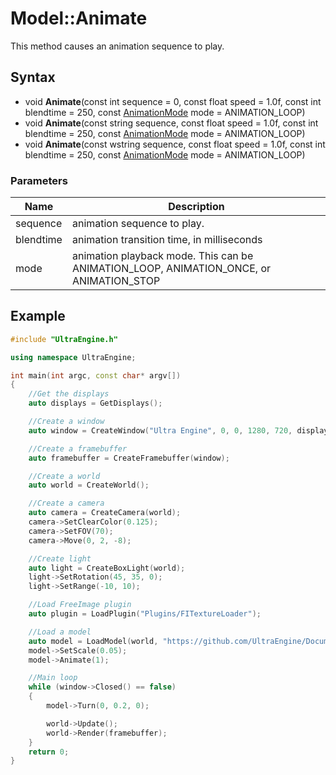 # Model::Animate
This method causes an animation sequence to play.

## Syntax
* void **Animate**(const int sequence = 0, const float speed = 1.0f, const int blendtime = 250, const [AnimationMode](Model) mode = ANIMATION_LOOP)
* void **Animate**(const string sequence, const float speed = 1.0f, const int blendtime = 250, const [AnimationMode](Model) mode = ANIMATION_LOOP)
* void **Animate**(const wstring sequence, const float speed = 1.0f, const int blendtime = 250, const [AnimationMode](Model) mode = ANIMATION_LOOP)

### Parameters
| Name | Description |
| ------ | ------ |
| sequence | animation sequence to play. |
| blendtime | animation transition time, in milliseconds |
| mode | animation playback mode. This can be ANIMATION_LOOP, ANIMATION_ONCE, or ANIMATION_STOP |

## Example

```c++
#include "UltraEngine.h"

using namespace UltraEngine;

int main(int argc, const char* argv[])
{
    //Get the displays
    auto displays = GetDisplays();

    //Create a window
    auto window = CreateWindow("Ultra Engine", 0, 0, 1280, 720, displays[0], WINDOW_CENTER | WINDOW_TITLEBAR);

    //Create a framebuffer
    auto framebuffer = CreateFramebuffer(window);

    //Create a world
    auto world = CreateWorld();

    //Create a camera
    auto camera = CreateCamera(world);
    camera->SetClearColor(0.125);
    camera->SetFOV(70);
    camera->Move(0, 2, -8);

    //Create light
    auto light = CreateBoxLight(world);
    light->SetRotation(45, 35, 0);
    light->SetRange(-10, 10);

    //Load FreeImage plugin
    auto plugin = LoadPlugin("Plugins/FITextureLoader");

    //Load a model
    auto model = LoadModel(world, "https://github.com/UltraEngine/Documentation/raw/master/Assets/Models/Characters/Fox.glb");
    model->SetScale(0.05);
    model->Animate(1);

    //Main loop
    while (window->Closed() == false)
    {
        model->Turn(0, 0.2, 0);

        world->Update();
        world->Render(framebuffer);
    }
    return 0;
}
```
